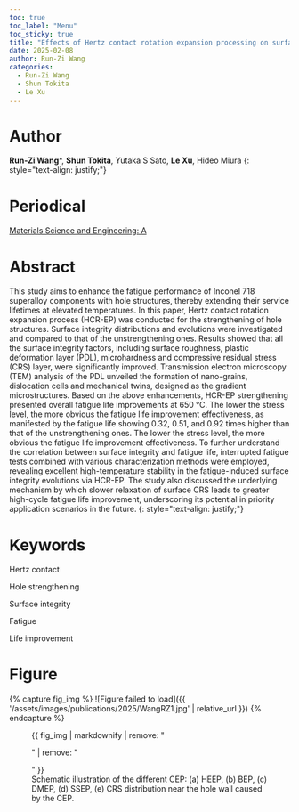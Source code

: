 ```yaml
---
toc: true
toc_label: "Menu"
toc_sticky: true
title: "Effects of Hertz contact rotation expansion processing on surface integrity and fatigue life improvement for a nickel-based hole structure"
date: 2025-02-08
author: Run-Zi Wang
categories:
  - Run-Zi Wang
  - Shun Tokita
  - Le Xu
---
```

# Author
**Run-Zi Wang***, **Shun Tokita**, Yutaka S Sato, **Le Xu**, Hideo Miura
{: style="text-align: justify;"}

# Periodical
[Materials Science and Engineering: A](https://doi.org/10.1016/j.msea.2025.148027)

# Abstract
This study aims to enhance the fatigue performance of Inconel 718 superalloy components with hole structures, thereby extending their service lifetimes at elevated temperatures. In this paper, Hertz contact rotation expansion process (HCR-EP) was conducted for the strengthening of hole structures. Surface integrity distributions and evolutions were investigated and compared to that of the unstrengthening ones. Results showed that all the surface integrity factors, including surface roughness, plastic deformation layer (PDL), microhardness and compressive residual stress (CRS) layer, were significantly improved. Transmission electron microscopy (TEM) analysis of the PDL unveiled the formation of nano-grains, dislocation cells and mechanical twins, designed as the gradient microstructures. Based on the above enhancements, HCR-EP strengthening presented overall fatigue life improvements at 650 °C. The lower the stress level, the more obvious the fatigue life improvement effectiveness, as manifested by the fatigue life showing 0.32, 0.51, and 0.92 times higher than that of the unstrengthening ones. The lower the stress level, the more obvious the fatigue life improvement effectiveness. To further understand the correlation between surface integrity and fatigue life, interrupted fatigue tests combined with various characterization methods were employed, revealing excellent high-temperature stability in the fatigue-induced surface integrity evolutions via HCR-EP. The study also discussed the underlying mechanism by which slower relaxation of surface CRS leads to greater high-cycle fatigue life improvement, underscoring its potential in priority application scenarios in the future.
{: style="text-align: justify;"}

# Keywords
Hertz contact

Hole strengthening

Surface integrity

Fatigue

Life improvement

# Figure
{% capture fig_img %}
![Figure failed to load]({{ '/assets/images/publications/2025/WangRZ1.jpg' | relative_url }})
{% endcapture %}

<figure>
  {{ fig_img | markdownify | remove: "<p>" | remove: "</p>" }}
  <figcaption>Schematic illustration of the different CEP: (a) HEEP, (b) BEP, (c) DMEP, (d) SSEP, (e) CRS distribution near the hole wall caused by the CEP.</figcaption>
</figure>